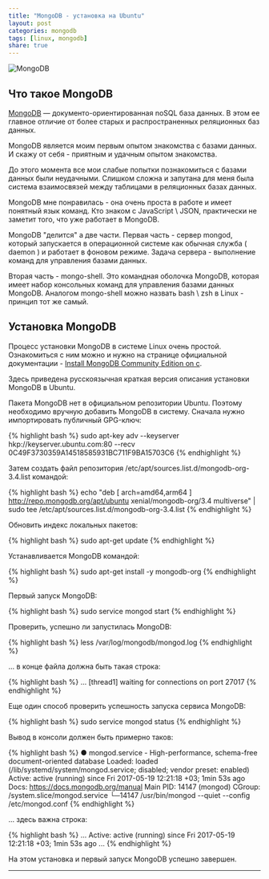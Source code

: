```yaml
---
title: "MongoDB - установка на Ubuntu"
layout: post
categories: mongodb
tags: [linux, mongodb]
share: true
---
```


![MongoDB]({{site.url}}/images/uploads/2017/05/mongodb-logo.jpg "MongoDB")

## Что такое MongoDB

[MongoDB][1] — документо-ориентированная noSQL база данных. В этом ее главное отличие от более старых и распространенных реляционных баз данных.

MongoDB является моим первым опытом знакомства с базами данных. И скажу от себя - приятным и удачным опытом знакомства.

До этого момента все мои слабые попытки познакомиться с базами данных были неудачными. Слишком сложна и запутана для меня была система взаимосвязей между таблицами в реляционных базах данных.

MongoDB мне понравилась - она очень проста в работе и имеет понятный язык команд. Кто знаком с JavaScript \ JSON, практически не заметит того, что уже работает в MongoDB.

MongoDB "делится" а две части. Первая часть - сервер mongod, который запускается в операционной системе как обычная служба ( daemon ) и работает в фоновом режиме. Задача сервера - выполнение команд для управления базами данных.

Вторая часть - mongo-shell. Это командная оболочка MongoDB, которая имеет набор консольных команд для управления базами данных MongoDB. Аналогом mongo-shell можно назвать bash \ zsh в Linux - принцип тот же самый.

## Установка MongoDB

Процесс установки MongoDB в системе Linux очень простой. Ознакомиться с ним можно и нужно на странице официальной документации - [Install MongoDB Community Edition on с][2].

Здесь приведена русскоязычная краткая версия описания установки MongoDB в Ubuntu.

Пакета MongoDB нет в официальном репозитории Ubuntu. Поэтому необходимо вручную добавить MongoDB в систему. Сначала нужно импортировать публичный GPG-ключ:

{% highlight bash %}
sudo apt-key adv --keyserver hkp://keyserver.ubuntu.com:80 --recv 0C49F3730359A14518585931BC711F9BA15703C6
{% endhighlight %}

Затем создать файл репозитория /etc/apt/sources.list.d/mongodb-org-3.4.list командой:

{% highlight bash %}
echo "deb [ arch=amd64,arm64 ] http://repo.mongodb.org/apt/ubuntu xenial/mongodb-org/3.4 multiverse" | sudo tee /etc/apt/sources.list.d/mongodb-org-3.4.list
{% endhighlight %}

Обновить индекс локальных пакетов:

{% highlight bash %}
sudo apt-get update
{% endhighlight %}

Устанавливается MongoDB командой:

{% highlight bash %}
sudo apt-get install -y mongodb-org
{% endhighlight %}

Первый запуск MongoDB:

{% highlight bash %}
sudo service mongod start
{% endhighlight %}

Проверить, успешно ли запустилась MongoDB:

{% highlight bash %}
less /var/log/mongodb/mongod.log
{% endhighlight %}

... в конце файла должна быть такая строка:

{% highlight bash %}
...
[thread1] waiting for connections on port 27017
{% endhighlight %}

Еще один способ проверить успешность запуска сервиса MongoDB:

{% highlight bash %}
sudo service mongod status
{% endhighlight %}

Вывод в консоли должен быть примерно таков:

{% highlight bash %}
● mongod.service - High-performance, schema-free document-oriented database
   Loaded: loaded (/lib/systemd/system/mongod.service; disabled; vendor preset: enabled)
   Active: active (running) since Fri 2017-05-19 12:21:18 +03; 1min 53s ago
     Docs: https://docs.mongodb.org/manual
 Main PID: 14147 (mongod)
   CGroup: /system.slice/mongod.service
           └─14147 /usr/bin/mongod --quiet --config /etc/mongod.conf
{% endhighlight %}

... здесь важна строка:

{% highlight bash %}
...
Active: active (running) since Fri 2017-05-19 12:21:18 +03; 1min 53s ago
...
{% endhighlight %}

На этом установка и первый запуск MongoDB успешно завершен.

***
[1]: https://www.mongodb.com "MongoDB"
[2]: https://docs.mongodb.com/master/tutorial/install-mongodb-on-ubuntu/ "Install MongoDB Community Edition on Ubuntu"


